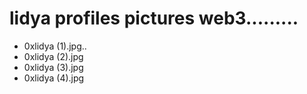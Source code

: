 # lidya profiles pictures web3.........
- 0xlidya (1).jpg..
- 0xlidya (2).jpg
- 0xlidya (3).jpg
- 0xlidya (4).jpg

